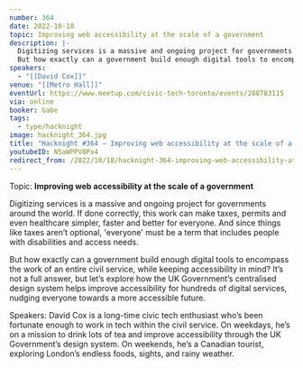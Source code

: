 ```yaml
---
number: 364
date: 2022-10-18
topic: Improving web accessibility at the scale of a government
description: |-
  Digitizing services is a massive and ongoing project for governments around the world. If done correctly, this work can make taxes, permits and even healthcare simpler, faster and better for everyone. And since things like taxes aren’t optional, 'everyone' must be a term that includes people with disabilities and access needs.
  But how exactly can a government build enough digital tools to encompass the work of an entire civil service, while keeping accessibility in mind? It’s not a full answer, but let’s explore how the UK Government’s centralised design system helps improve accessibility for hundreds of digital services, nudging everyone towards a more accessible future.
speakers:
  - "[[David Cox]]"
venue: "[[Metro Hall]]"
eventUrl: https://www.meetup.com/civic-tech-toronto/events/288783115
via: online
booker: Gabe
tags:
  - type/hacknight
image: hacknight_364.jpg
title: "Hacknight #364 – Improving web accessibility at the scale of a government"
youtubeID: N5aWPPV0Px4
redirect_from: /2022/10/18/hacknight-364-improving-web-accessibility-at-the-scale-of-a-government-with-david-cox/
---
```


Topic:
**Improving web accessibility at the scale of a government**

Digitizing services is a massive and ongoing project for governments around the world. If done correctly, this work can make taxes, permits and even healthcare simpler, faster and better for everyone. And since things like taxes aren’t optional, 'everyone' must be a term that includes people with disabilities and access needs.

But how exactly can a government build enough digital tools to encompass the work of an entire civil service, while keeping accessibility in mind? It’s not a full answer, but let’s explore how the UK Government’s centralised design system helps improve accessibility for hundreds of digital services, nudging everyone towards a more accessible future.

Speakers:
David Cox is a long-time civic tech enthusiast who’s been fortunate enough to work in tech within the civil service. On weekdays, he’s on a mission to drink lots of tea and improve accessibility through the UK Government’s design system. On weekends, he’s a Canadian tourist, exploring London’s endless foods, sights, and rainy weather.
